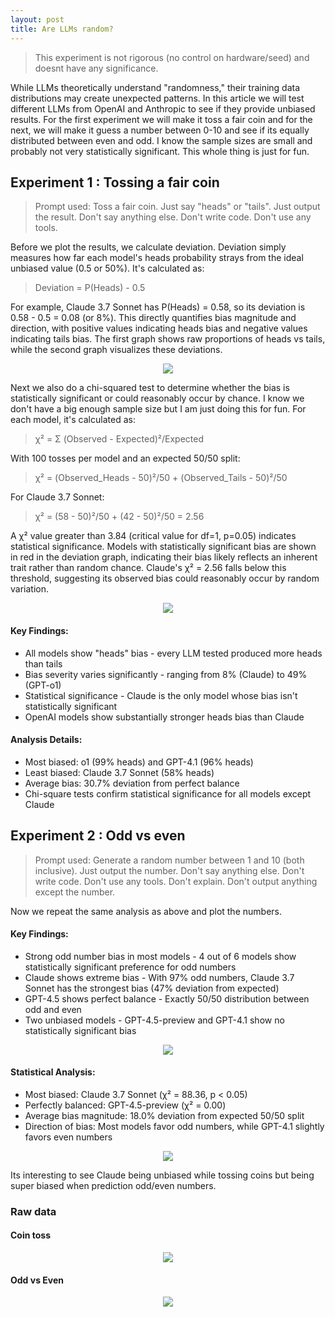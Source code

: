 ```yaml
---
layout: post
title: Are LLMs random? 
---
```



> This experiment is not rigorous (no control on hardware/seed) and doesnt have any significance. 

While LLMs theoretically understand "randomness," their training data distributions may create unexpected patterns. In this article we will test different LLMs from OpenAI and Anthropic to see if they provide unbiased results. For the first experiment we will make it toss a fair coin and for the next, we will make it guess a number between 0-10 and see if its equally distributed between even and odd. I know the sample sizes are small and probably not very statistically significant. This whole thing is just for fun. 

## Experiment 1 : Tossing a fair coin

> Prompt used: Toss a fair coin. Just say "heads" or "tails". Just output the result. Don't say anything else. Don't write code. Don't use any tools.

Before we plot the results, we calculate deviation. Deviation simply measures how far each model's heads probability strays from the ideal unbiased value (0.5 or 50%). It's calculated as:
>Deviation = P(Heads) - 0.5

For example, Claude 3.7 Sonnet has P(Heads) = 0.58, so its deviation is 0.58 - 0.5 = 0.08 (or 8%). This directly quantifies bias magnitude and direction, with positive values indicating heads bias and negative values indicating tails bias. The first graph shows raw proportions of heads vs tails, while the second graph visualizes these deviations.

<div align = "center">
<img  src="/assets/files/hvt.png">
</div>


Next we also do a chi-squared test to determine whether the bias is statistically significant or could reasonably occur by chance. I know we don't have a big enough sample size but I am just doing this for fun. For each model, it's calculated as:
>χ² = Σ (Observed - Expected)²/Expected

With 100 tosses per model and an expected 50/50 split:
>χ² = (Observed_Heads - 50)²/50 + (Observed_Tails - 50)²/50

For Claude 3.7 Sonnet:
>χ² = (58 - 50)²/50 + (42 - 50)²/50 = 2.56

A χ² value greater than 3.84 (critical value for df=1, p=0.05) indicates statistical significance. Models with statistically significant bias are shown in red in the deviation graph, indicating their bias likely reflects an inherent trait rather than random chance. Claude's χ² = 2.56 falls below this threshold, suggesting its observed bias could reasonably occur by random variation.

<div align = "center">
<img  src="/assets/files/hvt1.png">
</div>



#### Key Findings:

- All models show "heads" bias - every LLM tested produced more heads than tails
- Bias severity varies significantly - ranging from 8% (Claude) to 49% (GPT-o1)
- Statistical significance - Claude is the only model whose bias isn't statistically significant
- OpenAI models show substantially stronger heads bias than Claude

#### Analysis Details:

- Most biased: o1 (99% heads) and GPT-4.1 (96% heads)
- Least biased: Claude 3.7 Sonnet (58% heads)
- Average bias: 30.7% deviation from perfect balance
- Chi-square tests confirm statistical significance for all models except Claude

## Experiment 2 : Odd vs even

> Prompt used: Generate a random number between 1 and 10 (both inclusive). Just output the number. Don't say anything else. Don't write code. Don't use any tools. Don't explain. Don't output anything except the number.

Now we repeat the same analysis as above and plot the numbers. 

#### Key Findings:

- Strong odd number bias in most models - 4 out of 6 models show statistically significant preference for odd numbers
- Claude shows extreme bias - With 97% odd numbers, Claude 3.7 Sonnet has the strongest bias (47% deviation from expected)
- GPT-4.5 shows perfect balance - Exactly 50/50 distribution between odd and even
- Two unbiased models - GPT-4.5-preview and GPT-4.1 show no statistically significant bias

<div align = "center">
<img  src="/assets/files/ct.png">
</div>

#### Statistical Analysis:

- Most biased: Claude 3.7 Sonnet (χ² = 88.36, p < 0.05)
- Perfectly balanced: GPT-4.5-preview (χ² = 0.00)
- Average bias magnitude: 18.0% deviation from expected 50/50 split
- Direction of bias: Most models favor odd numbers, while GPT-4.1 slightly favors even numbers

<div align = "center">
<img  src="/assets/files/ct1.png">
</div>


Its interesting to see Claude being unbiased while tossing coins but being super biased when prediction odd/even numbers. 

### Raw data

#### Coin toss

<div align = "center">
<img  src="/assets/files/tossdata.png">
</div>

#### Odd vs Even

<div align = "center">
<img  src="/assets/files/numberdata.png">
</div>
